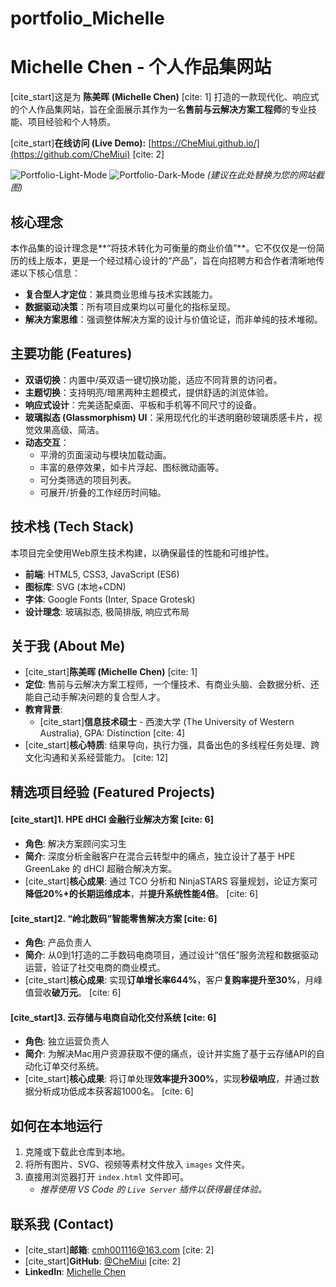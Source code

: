 # portfolio_Michelle
# Michelle Chen - 个人作品集网站

[cite_start]这是为 **陈美晖 (Michelle Chen)** [cite: 1] 打造的一款现代化、响应式的个人作品集网站，旨在全面展示其作为一名**售前与云解决方案工程师**的专业技能、项目经验和个人特质。

[cite_start]**在线访问 (Live Demo):** [https://CheMiui.github.io/](https://github.com/CheMiui) [cite: 2]

![Portfolio-Light-Mode](images/screenshot-light.png)
![Portfolio-Dark-Mode](images/screenshot-dark.png)
*(建议在此处替换为您的网站截图)*

## 核心理念

本作品集的设计理念是**“将技术转化为可衡量的商业价值”**。它不仅仅是一份简历的线上版本，更是一个经过精心设计的“产品”，旨在向招聘方和合作者清晰地传递以下核心信息：
* **复合型人才定位**：兼具商业思维与技术实践能力。
* **数据驱动决策**：所有项目成果均以可量化的指标呈现。
* **解决方案思维**：强调整体解决方案的设计与价值论证，而非单纯的技术堆砌。

## 主要功能 (Features)

* **双语切换**：内置中/英双语一键切换功能，适应不同背景的访问者。
* **主题切换**：支持明亮/暗黑两种主题模式，提供舒适的浏览体验。
* **响应式设计**：完美适配桌面、平板和手机等不同尺寸的设备。
* **玻璃拟态 (Glassmorphism) UI**：采用现代化的半透明磨砂玻璃质感卡片，视觉效果高级、简洁。
* **动态交互**：
    * 平滑的页面滚动与模块加载动画。
    * 丰富的悬停效果，如卡片浮起、图标微动画等。
    * 可分类筛选的项目列表。
    * 可展开/折叠的工作经历时间轴。

## 技术栈 (Tech Stack)

本项目完全使用Web原生技术构建，以确保最佳的性能和可维护性。

* **前端**: HTML5, CSS3, JavaScript (ES6)
* **图标库**: SVG (本地+CDN)
* **字体**: Google Fonts (Inter, Space Grotesk)
* **设计理念**: 玻璃拟态, 极简排版, 响应式布局

## 关于我 (About Me)

* [cite_start]**陈美晖 (Michelle Chen)** [cite: 1]
* **定位**: 售前与云解决方案工程师，一个懂技术、有商业头脑、会数据分析、还能自己动手解决问题的复合型人才。
* **教育背景**:
    * [cite_start]**信息技术硕士** - 西澳大学 (The University of Western Australia), GPA: Distinction [cite: 4]
* [cite_start]**核心特质**: 结果导向，执行力强，具备出色的多线程任务处理、跨文化沟通和关系经营能力。 [cite: 12]

## 精选项目经验 (Featured Projects)

#### [cite_start]1. HPE dHCI 金融行业解决方案 [cite: 6]
* **角色**: 解决方案顾问实习生
* **简介**: 深度分析金融客户在混合云转型中的痛点，独立设计了基于 HPE GreenLake 的 dHCI 超融合解决方案。
* [cite_start]**核心成果**: 通过 TCO 分析和 NinjaSTARS 容量规划，论证方案可**降低20%+的长期运维成本**，并**提升系统性能4倍**。 [cite: 6]

#### [cite_start]2. “岭北数码”智能零售解决方案 [cite: 6]
* **角色**: 产品负责人
* **简介**: 从0到1打造的二手数码电商项目，通过设计“信任”服务流程和数据驱动运营，验证了社交电商的商业模式。
* [cite_start]**核心成果**: 实现**订单增长率644%**，客户**复购率提升至30%**，月峰值营收**破万元**。 [cite: 6]

#### [cite_start]3. 云存储与电商自动化交付系统 [cite: 6]
* **角色**: 独立运营负责人
* **简介**: 为解决Mac用户资源获取不便的痛点，设计并实施了基于云存储API的自动化订单交付系统。
* [cite_start]**核心成果**: 将订单处理**效率提升300%**，实现**秒级响应**，并通过数据分析成功低成本获客超1000名。 [cite: 6]

## 如何在本地运行

1.  克隆或下载此仓库到本地。
2.  将所有图片、SVG、视频等素材文件放入 `images` 文件夹。
3.  直接用浏览器打开 `index.html` 文件即可。
    * *推荐使用 VS Code 的 `Live Server` 插件以获得最佳体验。*

## 联系我 (Contact)

* [cite_start]**邮箱**: cmh001116@163.com [cite: 2]
* [cite_start]**GitHub**: [@CheMiui](https://github.com/CheMiui) [cite: 2]
* **LinkedIn**: [Michelle Chen](https://www.linkedin.com/in/michelle-chen-10921b385/)
